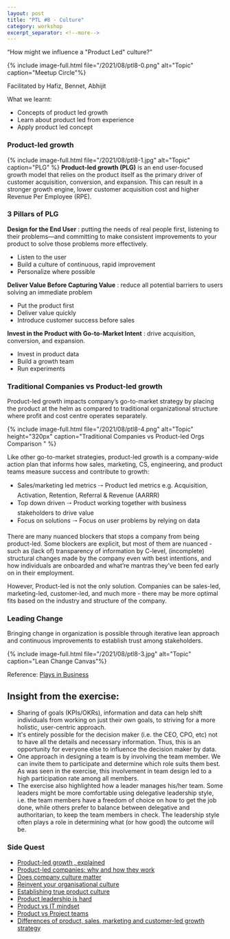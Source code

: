 ```yaml
---
layout: post
title: "PTL #8 - Culture"
category: workshop
excerpt_separator: <!--more-->
---
```


<p class='sublead'>“How might we influence a "Product Led" culture?”</p>
<!--more-->
{% include image-full.html file="/2021/08/ptl8-0.png" alt="Topic" caption="Meetup Circle"%}


Facilitated by Hafiz, Bennet, Abhijit

What we learnt:
- Concepts of product led growth 
- Learn about product led from experience 
- Apply product led concept

### Product-led growth
{% include image-full.html file="/2021/08/ptl8-1.jpg" alt="Topic" caption="PLG" %}
**Product-led growth (PLG)** is an end user-focused growth model that relies on the product itself as the primary driver of customer acquisition, conversion, and expansion. 
This can result in a stronger growth engine, lower customer acquisition cost and higher Revenue Per Employee (RPE).


### 3 Pillars of PLG
**Design for the  End User** : putting the needs of real people first, listening to their problems—and committing to make consistent improvements to your product to solve those problems more effectively. 
- Listen to the user 
- Build a culture of continuous, rapid improvement 
- Personalize where possible 

**Deliver Value Before Capturing Value**  : reduce all potential barriers to users solving an immediate problem 
- Put the product first 
- Deliver value quickly 
- Introduce customer success before sales 

**Invest in the Product with Go-to-Market Intent**  :  drive acquisition, conversion, and expansion.
- Invest in product data 
- Build a growth team 
- Run experiments 

### Traditional Companies vs Product-led growth
Product-led growth impacts company’s go-to-market strategy by placing the product at the helm as compared to traditional organizational structure where profit and cost centre operates separately. 

{% include image-full.html file="/2021/08/ptl8-4.png" alt="Topic"  height="320px" caption="Traditional Companies vs Product-led Orgs Comparison "  %}

Like other go-to-market strategies, product-led growth is a company-wide action plan that informs how sales, marketing, CS, engineering, and product teams measure success and contribute to growth:
- Sales/marketing led metrics 🠒 Product led metrics e.g. Acquisition, Activation, Retention, Referral & Revenue (AARRR) 
- Top down driven 🠒 Product working together with business stakeholders to drive value 
- Focus on solutions 🠒 Focus on user problems by relying on data 

There are many nuanced blockers that stops a company from being product-led. Some blockers are explicit, but most of them are nuanced - such as (lack of) transparency of information by C-level, (incomplete) structural changes made by the company even with best intentions, and how individuals are onboarded and what’re mantras they’ve been fed early on in their employment.

However, Product-led is not the only solution. Companies can be sales-led, marketing-led, customer-led, and much more - there may be more optimal fits based on the industry and structure of the company. 

### Leading Change
Bringing change in organization is possible through iterative lean approach and continuous improvements to establish trust among stakeholders.

{% include image-full.html file="/2021/08/ptl8-3.jpg" alt="Topic"  caption="Lean Change Canvas"%}

Reference: [Plays in Business](https://www.plays-in-business.com/lean-change-canvas-how-to-deliver-change-best/)

## Insight from the exercise:
- Sharing of goals (KPIs/OKRs), information and data can help shift individuals from working on just their own goals, to striving for a more holistic, user-centric approach.
- It's entirely possible for the decision maker (i.e. the CEO, CPO, etc) not to have all the details and necessary information. Thus, this is an opportunity for everyone else to influence the decision maker by data.
- One approach in designing a team is by involving the team member. We can invite them to participate and determine which role suits them best. As was seen in the exercise, this involvement in team design led to a high participation rate among all members.
- The exercise also highlighted how a leader manages his/her team. Some leaders might be more comfortable using delegative leadership style, i.e. the team members have a freedom of choice on how to get the job done, while others prefer to balance between delegative and authoritarian, to keep the team members in check. The leadership style often plays a role in determining what (or how good) the outcome will be. 


### Side Quest
- [Product-led growth , explained](https://openviewpartners.com/product-led-growth/)
- [Product-led companies: why and how they work](https://openviewpartners.com/blog/product-led-companies-why-and-how-they-work/)
- [Does company culture matter](https://svpg.com/does-company-culture-matter/)
- [Reinvent your organisational culture](https://corporate-rebels.com/reinvent-your-organizational-culture/)
- [Establishing true product culture](https://svpg.com/establishing-a-true-product-culture/)
- [Product leadership is hard](https://svpg.com/product-leadership-is-hard/)
- [Product vs IT mindset](https://svpg.com/product-vs-it-mindset/)
- [Product vs Project teams](https://svpg.com/product-vs-project-teams/)
- [Differences of product, sales, marketing and customer-led growth strategy](https://futureofsaas.io/product-led-vs-sales-led-vs-marketing-led-vs-customer-led-differences/)